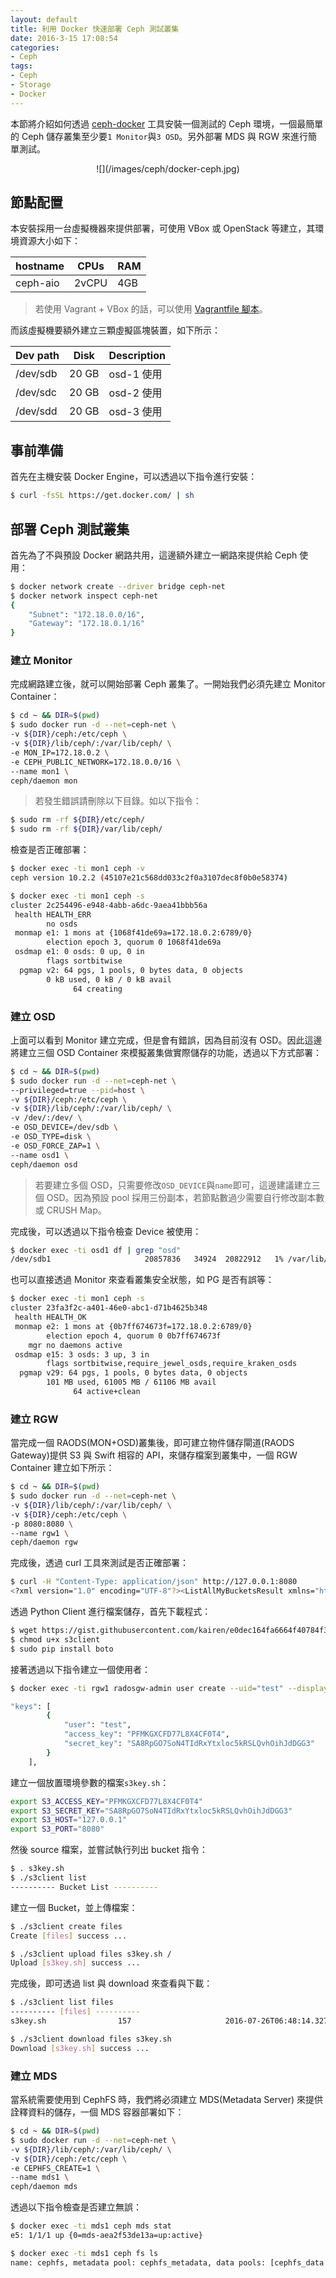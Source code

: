 ```yaml
---
layout: default
title: 利用 Docker 快速部署 Ceph 測試叢集
date: 2016-3-15 17:08:54
categories:
- Ceph
tags:
- Ceph
- Storage
- Docker
---
```

本節將介紹如何透過 [ceph-docker](https://github.com/ceph/ceph-docker) 工具安裝一個測試的 Ceph 環境，一個最簡單的 Ceph 儲存叢集至少要`1 Monitor`與`3 OSD`。另外部署 MDS 與 RGW 來進行簡單測試。

<center>![](/images/ceph/docker-ceph.jpg)</center>

<!--more-->

## 節點配置
本安裝採用一台虛擬機器來提供部署，可使用 VBox 或 OpenStack 等建立，其環境資源大小如下：

| hostname  | CPUs  |  RAM  |
|-----------|-------|-------|
| ceph-aio  | 2vCPU |  4GB  |

> 若使用 Vagrant + VBox 的話，可以使用 [Vagrantfile 腳本](https://gist.githubusercontent.com/kairen/c55a436718ddc22817ef820001aecb0f/raw/4be0a6cfa5087a4834494779b0809d76d701f67b/Vagrantfile)。

而該虛擬機要額外建立三顆虛擬區塊裝置，如下所示：

| Dev path  | Disk  | Description|
|-----------|-------|------------|
| /dev/sdb  | 20 GB | osd-1 使用  |
| /dev/sdc  | 20 GB | osd-2 使用  |
| /dev/sdd  | 20 GB | osd-3 使用  |

## 事前準備
首先在主機安裝 Docker Engine，可以透過以下指令進行安裝：
```sh
$ curl -fsSL https://get.docker.com/ | sh
```

## 部署 Ceph 測試叢集
首先為了不與預設 Docker 網路共用，這邊額外建立一網路來提供給 Ceph 使用：
```sh
$ docker network create --driver bridge ceph-net
$ docker network inspect ceph-net
{
    "Subnet": "172.18.0.0/16",
    "Gateway": "172.18.0.1/16"
}
```

### 建立 Monitor
完成網路建立後，就可以開始部署 Ceph 叢集了。一開始我們必須先建立 Monitor Container：
```sh
$ cd ~ && DIR=$(pwd)
$ sudo docker run -d --net=ceph-net \
-v ${DIR}/ceph:/etc/ceph \
-v ${DIR}/lib/ceph/:/var/lib/ceph/ \
-e MON_IP=172.18.0.2 \
-e CEPH_PUBLIC_NETWORK=172.18.0.0/16 \
--name mon1 \
ceph/daemon mon
```
> 若發生錯誤請刪除以下目錄。如以下指令：
```sh
$ sudo rm -rf ${DIR}/etc/ceph/
$ sudo rm -rf ${DIR}/var/lib/ceph/
```

檢查是否正確部署：
```sh
$ docker exec -ti mon1 ceph -v
ceph version 10.2.2 (45107e21c568dd033c2f0a3107dec8f0b0e58374)

$ docker exec -ti mon1 ceph -s
cluster 2c254496-e948-4abb-a6dc-9aea41bbb56a
 health HEALTH_ERR
        no osds
 monmap e1: 1 mons at {1068f41de69a=172.18.0.2:6789/0}
        election epoch 3, quorum 0 1068f41de69a
 osdmap e1: 0 osds: 0 up, 0 in
        flags sortbitwise
  pgmap v2: 64 pgs, 1 pools, 0 bytes data, 0 objects
        0 kB used, 0 kB / 0 kB avail
              64 creating
```

### 建立 OSD
上面可以看到 Monitor 建立完成，但是會有錯誤，因為目前沒有 OSD。因此這邊將建立三個 OSD Container 來模擬叢集做實際儲存的功能，透過以下方式部署：
```sh
$ cd ~ && DIR=$(pwd)
$ sudo docker run -d --net=ceph-net \
--privileged=true --pid=host \
-v ${DIR}/ceph:/etc/ceph \
-v ${DIR}/lib/ceph/:/var/lib/ceph/ \
-v /dev/:/dev/ \
-e OSD_DEVICE=/dev/sdb \
-e OSD_TYPE=disk \
-e OSD_FORCE_ZAP=1 \
--name osd1 \
ceph/daemon osd
```
> 若要建立多個 OSD，只需要修改`OSD_DEVICE`與`name`即可，這邊建議建立三個 OSD。因為預設 pool 採用三份副本，若節點數過少需要自行修改副本數或 CRUSH Map。

完成後，可以透過以下指令檢查 Device 被使用：
```sh
$ docker exec -ti osd1 df | grep "osd"
/dev/sdb1                     20857836   34924  20822912   1% /var/lib/ceph/osd/ceph-0
```

也可以直接透過 Monitor 來查看叢集安全狀態，如 PG 是否有誤等：
```sh
$ docker exec -ti mon1 ceph -s
cluster 23fa3f2c-a401-46e0-abc1-d71b4625b348
 health HEALTH_OK
 monmap e2: 1 mons at {0b7ff674673f=172.18.0.2:6789/0}
        election epoch 4, quorum 0 0b7ff674673f
    mgr no daemons active
 osdmap e15: 3 osds: 3 up, 3 in
        flags sortbitwise,require_jewel_osds,require_kraken_osds
  pgmap v29: 64 pgs, 1 pools, 0 bytes data, 0 objects
        101 MB used, 61005 MB / 61106 MB avail
              64 active+clean
```

### 建立 RGW
當完成一個 RAODS(MON+OSD)叢集後，即可建立物件儲存閘道(RAODS Gateway)提供 S3 與 Swift 相容的 API，來儲存檔案到叢集中，一個 RGW Container 建立如下所示：
```sh
$ cd ~ && DIR=$(pwd)
$ sudo docker run -d --net=ceph-net \
-v ${DIR}/lib/ceph/:/var/lib/ceph/ \
-v ${DIR}/ceph:/etc/ceph \
-p 8080:8080 \
--name rgw1 \
ceph/daemon rgw
```

完成後，透過 curl 工具來測試是否正確部署：
```sh
$ curl -H "Content-Type: application/json" http://127.0.0.1:8080
<?xml version="1.0" encoding="UTF-8"?><ListAllMyBucketsResult xmlns="http://s3.amazonaws.com/doc/2006-03-01/"><Owner><ID>anonymous</ID><DisplayName></DisplayName></Owner><Buckets></Buckets></ListAllMyBucketsResult>
```

透過 Python Client 進行檔案儲存，首先下載程式：
```sh
$ wget https://gist.githubusercontent.com/kairen/e0dec164fa6664f40784f303076233a5/raw/33add5a18cb7d6f18531d8d481562d017557747c/s3client
$ chmod u+x s3client
$ sudo pip install boto
```

接著透過以下指令建立一個使用者：
```sh
$ docker exec -ti rgw1 radosgw-admin user create --uid="test" --display-name="I'm Test account" --email="test@example.com"

"keys": [
        {
            "user": "test",
            "access_key": "PFMKGXCFD77L8X4CF0T4",
            "secret_key": "SA8RpGO7SoN4TIdRxYtxloc5kRSLQvhOihJdDGG3"
        }
    ],
```

建立一個放置環境參數的檔案`s3key.sh`：
```sh
export S3_ACCESS_KEY="PFMKGXCFD77L8X4CF0T4"
export S3_SECRET_KEY="SA8RpGO7SoN4TIdRxYtxloc5kRSLQvhOihJdDGG3"
export S3_HOST="127.0.0.1"
export S3_PORT="8080"
```

然後 source 檔案，並嘗試執行列出 bucket 指令：
```sh
$ . s3key.sh
$ ./s3client list
---------- Bucket List ----------
```

建立一個 Bucket，並上傳檔案：
```sh
$ ./s3client create files
Create [files] success ...

$ ./s3client upload files s3key.sh /
Upload [s3key.sh] success ...
```

完成後，即可透過 list 與 download 來查看與下載：
```sh
$ ./s3client list files
---------- [files] ----------
s3key.sh            	157                 	2016-07-26T06:48:14.327Z

$ ./s3client download files s3key.sh
Download [s3key.sh] success ...
```

### 建立 MDS
當系統需要使用到 CephFS 時，我們將必須建立 MDS(Metadata Server) 來提供詮釋資料的儲存，一個 MDS 容器部署如下：
```sh
$ cd ~ && DIR=$(pwd)
$ sudo docker run -d --net=ceph-net \
-v ${DIR}/lib/ceph/:/var/lib/ceph/ \
-v ${DIR}/ceph:/etc/ceph \
-e CEPHFS_CREATE=1 \
--name mds1 \
ceph/daemon mds
```

透過以下指令檢查是否建立無誤：
```sh
$ docker exec -ti mds1 ceph mds stat
e5: 1/1/1 up {0=mds-aea2f53de13a=up:active}

$ docker exec -ti mds1 ceph fs ls
name: cephfs, metadata pool: cephfs_metadata, data pools: [cephfs_data ]
```
